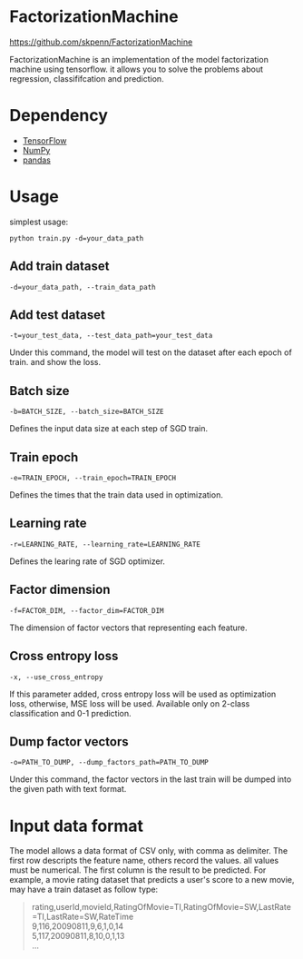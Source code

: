 # FactorizationMachine
https://github.com/skpenn/FactorizationMachine

FactorizationMachine is an implementation of the model factorization machine using tensorflow.
it allows you to solve the problems about regression, classififcation and prediction.

# Dependency

* [TensorFlow](https://www.tensorflow.org)
* [NumPy](http://www.numpy.org/)
* [pandas](http://pandas.pydata.org/)

# Usage
simplest usage:
```shell
python train.py -d=your_data_path
```
## Add train dataset
```shell
-d=your_data_path, --train_data_path
```

## Add test dataset
```shell
-t=your_test_data, --test_data_path=your_test_data
```
Under this command, the model will test on the dataset after each epoch of train.
and show the loss.

## Batch size
```shell
-b=BATCH_SIZE, --batch_size=BATCH_SIZE
```
Defines the input data size at each step of SGD train.

## Train epoch
```shell
-e=TRAIN_EPOCH, --train_epoch=TRAIN_EPOCH
```
Defines the times that the train data used in optimization.

## Learning rate
```shel
-r=LEARNING_RATE, --learning_rate=LEARNING_RATE
```
Defines the learing rate of SGD optimizer.

## Factor dimension
```shell
-f=FACTOR_DIM, --factor_dim=FACTOR_DIM
```
The dimension of factor vectors that representing each feature.

## Cross entropy loss
```shell
-x, --use_cross_entropy
```
If this parameter added, cross entropy loss will be used as optimization loss,
otherwise, MSE loss will be used. Available only on 2-class classification and
0-1 prediction.

## Dump factor vectors
```shell
-o=PATH_TO_DUMP, --dump_factors_path=PATH_TO_DUMP
```
Under this command, the factor vectors in the last train will be dumped into
the given path with text format.

# Input data format
The model allows a data format of CSV only, with comma as delimiter. The first row descripts
the feature name, others record the values. all values must be numerical. The first column is
the result to be predicted.
For example, a movie rating dataset that predicts a user's score to a new movie, may have a
train dataset as follow type:
> rating,userId,movieId,RatingOfMovie=TI,RatingOfMovie=SW,LastRate=TI,LastRate=SW,RateTime  
> 9,116,20090811,9,6,1,0,14  
> 5,117,20090811,8,10,0,1,13  
> ...

